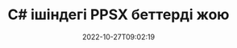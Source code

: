 ---
############################# Static ############################
layout: "auto-gen-merger"
date: 2022-10-27T09:02:19
draft: false
otherformats: pptx rtf tex vdx vsdm vsdx vssm vssx vstm vstx vsx vtx xlam xls xlsb xlsm

############################# Head ############################
head_title: "C# ішіндегі PPSX беттерді жою"
head_description: "Құжаттарды біріктіру API арқылы беттер ретін өзгерту арқылы C# ішіндегі PPSX файлынан бір бетті немесе беттер жинағын жойыңыз немесе жойыңыз."

############################# Header ############################
title: "C# ішіндегі PPSX беттерді жою"
description: ".NET кодының бірнеше жолы бар PPSX беттерді алып тастаңыз."
bg_image: "https://cms.admin.containerize.com/templates/aspose/App_Themes/V3/images/bg/header1.png"
bg_overlay: false
button:
    enable: true
    icon: "fas fa-arrow-down"
    label: "Тегін сынақ нұсқасын жүктеп алыңыз"
    link: "https://downloads.groupdocs.com/merger/net"

############################# SubMenu ############################
submenu:
    enable: true

    left:
        img_alt: "GroupDocs.Merger for .NET"
        image: "https://cms.admin.containerize.com/templates/groupdocs/images/product-logos/90x90-noborder/groupdocs-merger-net.png"
        product: "GroupDocs.Merger"
        platform: ".NET"

    middle:
        button:

            # button loop
            - link: "https://apireference.groupdocs.com/merger/net"
              text: "API анықтамасы"

            # button loop
            - link: "https://github.com/groupdocs-merger"
              text: "Код мысалдары"

            # button loop
            - link: "https://products.groupdocs.app/merger/family"
              text: "Тікелей демонстрациялар"

            # button loop
            - link: "https://purchase.groupdocs.com/pricing/merger/net"
              text: "Баға белгілеу"

    right:
        link_download: "https://downloads.groupdocs.com/merger"
        link_learn: "https://docs.groupdocs.com/merger/net"
        link_buy: "https://purchase.groupdocs.com"

############################# About ############################
about:
    enable: true
    title: "GroupDocs.Merger for .NET API туралы"
    content: |
        [GroupDocs.Merger for .NET](/kk/merger/net/) PDF, Microsoft Office (Word, Excel, PowerPoint) сияқты кең ауқымды құжат пішімдерін қауіпсіз біріктіру және бөлу үшін қарапайым шешімді ұсынады. , OneNote), OpenDocument, HTML, кескіндер және .NET қолданбаларындағы басқалар. Кодтың бірнеше жолын қосу арқылы құжаттардағы беттердің бағытын жылжыту, жою, бұру, ауыстыру, шығарып алу немесе өзгерту сияқты бірнеше құжат операцияларын орындаңыз. Құжаттарды біріктіретін API сонымен қатар құжат құрылымын, пішімдеу мен беттегі мазмұнды талдау үшін құжат беттерін кескін ретінде алдын ала қарауды қолдайды.
        
        GroupDocs.Merger API файл бетін жою мүмкіндіктерін қажет ететін корпоративтік шешімдер үшін дұрыс таңдау болып табылады. Бұл API интерфейстеріне .NET Framework, .NET Standard, .NET Core, Mono қоса алғанда, барлық негізгі операциялық жүйелер мен платформаларда жақсы қолдау көрсетіледі.

############################# Steps ############################
steps:
    enable: true
    title_left: ".NET ішіндегі PPSX файл бетін жою"
    content_left: |
        [GroupDocs.Merger for .NET](/kk/merger/net/) C# әзірлеушілеріне PPSX ішіндегі бір немесе бірнеше нақты беттерді жоюды жеңілдетеді. бірнеше оңай қадамдарды орындау арқылы файлды ашыңыз.
        
        * Жою үшін бет нөмірлерімен **RemoveOptions** параметрін инициализациялаңыз.
        * **Merger** жаңа данасын жасаңыз және бастапқы құжат жолын конструктор параметрі ретінде өткізіңіз.
        * **RemovePages** қоңырау шалыңыз және **RemoveOptions** нысанын өткізіңіз.
        * **Save** дегенге қоңырау шалып, нәтиже құжатын сақтау үшін файл жолын көрсетіңіз.

    title_right: "Жүйе талаптары"
    content_right: |
        GroupDocs.Merger for .NET API интерфейстеріне барлық негізгі платформалар мен операциялық жүйелерде қолдау көрсетіледі. Төмендегі кодты орындамас бұрын, жүйеде келесі алғышарттар орнатылғанына көз жеткізіңіз.

        * Операциялық жүйелер: Microsoft Windows, Linux, MacOS
        * Әзірлеу орталары: Visual Studio, Xamarin, MonoDevelop
        * Фреймворктер: .NET Framework, .NET Standard, .NET Core, Mono
        * GroupDocs.Merger for .NET соңғы нұсқасын [NuGet](https://www.nuget.org/packages/groupdocs.merger) ішінен жүктеп алыңыз.
         
    code: |
     {{% merger/additional-styles %}}
     {{< merger/code-merger title="PPSX файл бетін C# мысал кодын пайдаланып жою жолы">}}

        ```csharp    
        // GroupDocs.Merger API арқылы PPSX файл бетін жойыңыз
        // Таңдалған бет нөмірлері бар RemoveOptions сыныбын инициализациялаңыз
        RemoveOptions removeOptions = new RemoveOptions(new int[] { 3, 6 });

        // PPSX кіріс құжатымен бірігуді іске қосыңыз
        using (Merger merger = new Merger("input.ppsx"))
          {
            // RemovePages әдісіне қоңырау шалыңыз және оған RemoveOptions нысанын беріңіз
            merger.RemovePages(removeOptions);
    
            // Сақтау әдісіне қоңырау шалыңыз және шығыс құжатты сақтау үшін қажетті файл жолын өткізіңіз
            merger.Save("output.ppsx");
          }
        ```
     {{< /merger/code-merger >}}

############################# Demos ############################
demos:
    enable: true
    title: "Тікелей демонстрациялар - PPSX беттерді желіден алып тастаңыз"
    content: |
       [GroupDocs.Merger Live Demos](https://products.groupdocs.app/splitter/remove-pages/ppsx) веб-сайтына кіру арқылы PPSX файл бетін дәл қазір жойыңыз.
       Тікелей демонстрацияның келесі артықшылықтары бар.
        
############################# About Formats ############################
about_formats:
    enable: true

############################# More Formats ############################
more_formats:
    enable: true
    title: "Басқа құжат пішіміндегі беттерді жою"
    content: |
        .NET файл пішімдері мен кескіндерге арналған біріктіру және бөлу API құжаттары. Төменде көрсетілгендей кейбір танымал файл пішімдерін жойыңыз.

############################# Back to top ###############################
back_to_top:
    enable: true
---